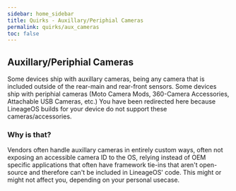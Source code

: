 ```yaml
---
sidebar: home_sidebar
title: Quirks - Auxillary/Periphial Cameras
permalink: quirks/aux_cameras
toc: false
---
```


## Auxillary/Periphial Cameras

Some devices ship with auxillary cameras, being any camera that is included outside of the rear-main and rear-front sensors.
Some devices ship with periphial cameras (Moto Camera Mods, 360-Camera Accessories, Attachable USB Cameras, etc.)
You have been redirected here because LineageOS builds for your device do not support these cameras/accessories.

### Why is that?

Vendors often handle auxillary cameras in entirely custom ways, often not exposing an accessible camera ID to the OS, relying instead of OEM specific applications that often have framework tie-ins that aren't open-source and therefore can't be included in LineageOS' code.
This might or might  not affect you, depending on your personal usecase.
